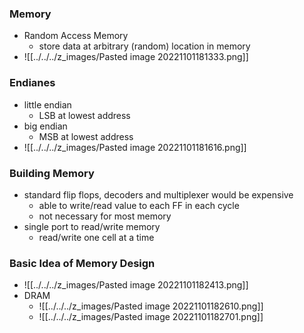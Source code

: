 ### Memory
+ Random Access Memory
	+ store data at arbitrary (random) location in memory
+ ![[../../../z_images/Pasted image 20221101181333.png]]

### Endianes
+ little endian
	+ LSB at lowest address
+ big endian
	+ MSB at lowest address
+ ![[../../../z_images/Pasted image 20221101181616.png]]

### Building Memory
+ standard flip flops, decoders and multiplexer would be expensive
	+ able to write/read value to each FF in each cycle
	+ not necessary for most memory
+ single port to read/write memory
	+ read/write one cell at a time

### Basic Idea of Memory Design
+ ![[../../../z_images/Pasted image 20221101182413.png]]
+ DRAM
	+ ![[../../../z_images/Pasted image 20221101182610.png]]
	+ ![[../../../z_images/Pasted image 20221101182701.png]]